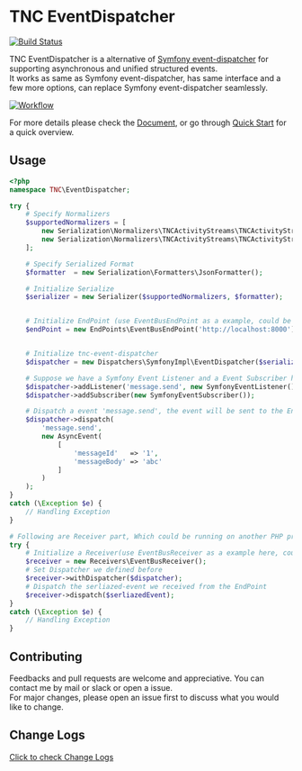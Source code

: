 # TNC EventDispatcher

[![Build Status](https://travis-ci.org/thenetcircle/tnc-event-dispatcher.svg?branch=master)](https://travis-ci.org/thenetcircle/tnc-event-dispatcher)

TNC EventDispatcher is a alternative of [Symfony event-dispatcher](https://symfony.com/doc/current/components/event_dispatcher.html) for supporting asynchronous and unified structured events.  
It works as same as Symfony event-dispatcher, has same interface and a few more options, can replace Symfony event-dispatcher seamlessly.

<a href="https://thenetcircle.github.io/tnc-event-dispatcher/assets/tnc_event_dispatcher_workflow.png" target="_blank">![Workflow](https://thenetcircle.github.io/tnc-event-dispatcher/assets/tnc_event_dispatcher_workflow.png)</a>

For more details please check the [Document](https://thenetcircle.github.io/tnc-event-dispatcher), or go through [Quick Start](https://thenetcircle.github.io/tnc-event-dispatcher/quickstart) for a quick overview.

## Usage

```php
<?php
namespace TNC\EventDispatcher;

try {
    # Specify Normalizers
    $supportedNormalizers = [
        new Serialization\Normalizers\TNCActivityStreams\TNCActivityStreamsWrappedEventNormalizer(),
        new Serialization\Normalizers\TNCActivityStreams\TNCActivityStreamsNormalizer()
    ];

    # Specify Serialized Format
    $formatter  = new Serialization\Formatters\JsonFormatter();

    # Initialize Serialize
    $serializer = new Serializer($supportedNormalizers, $formatter);


    # Initialize EndPoint (use EventBusEndPoint as a example, could be RabbitMQEndPoint, RedisEndPoint, ...)
    $endPoint = new EndPoints\EventBusEndPoint('http://localhost:8000');


    # Initialize tnc-event-dispatcher
    $dispatcher = new Dispatchers\SymfonyImpl\EventDispatcher($serializer, $endPoint);

    # Suppose we have a Symfony Event Listener and a Event Subscriber here
    $dispatcher->addListener('message.send', new SymfonyEventListener());
    $dispatcher->addSubscriber(new SymfonyEventSubscriber());

    # Dispatch a event 'message.send', the event will be sent to the EndPoint
    $dispatcher->dispatch(
        'message.send',
        new AsyncEvent(
            [
                'messageId'   => '1',
                'messageBody' => 'abc'
            ]
        )
    );
}
catch (\Exception $e) {
    // Handling Exception
}

# Following are Receiver part, Which could be running on another PHP process
try {
    # Initialize a Receiver(use EventBusReceiver as a example here, could be RabbitMQReceiver, RedisReceiver, ...)
    $receiver = new Receivers\EventBusReceiver();
    # Set Dispatcher we defined before
    $receiver->withDispatcher($dispatcher);
    # Dispatch the serliazed-event we received from the EndPoint
    $receiver->dispatch($serliazedEvent);
}
catch (\Exception $e) {
    // Handling Exception
}
```

## Contributing
Feedbacks and pull requests are welcome and appreciative. You can contact me by mail or slack or open a issue.   
For major changes, please open an issue first to discuss what you would like to change.

## Change Logs
[Click to check Change Logs](https://thenetcircle.github.io/tnc-event-dispatcher/change_logs)